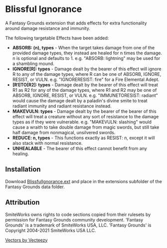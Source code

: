 # Blissful Ignorance
A Fantasy Grounds extension that adds effects for extra functionality around damage resistance and immunity.

The following targetable Effects have been added:
* **ABSORB: (n), types** - When the target takes damage from one of the provided damage types, they instead are healed for n times the damage. n is optional and defaults to 1. e.g. "ABSORB: lightning" may be used for a shambling mound.
* **IGNORE[R]: types** - Damage dealt by the bearer of this effect will ignore R to any of the damage types, where R can be one of ABSORB, IGNORE, RESIST, or VULN. e.g. "IGNORERESIST: fire" for a Fire Elemental Adept.
* **[R1]TO[R2]: types** - Damage dealt by the bearer of this effect will treat R1 as R2 for any of the damage types, where R1 and R2 may be one of ABSORB, IGNORE, RESIST, or VULN. e.g. "IMMUNETORESIST: radiant" would cause the damage dealt by a paladin's divine smite to treat radiant immunity and radiant resistance instead.
* **MAKEVULN: types** - Damage dealt by the bearer of the bearer of this effect will treat a creature without any sort of resistance to the damage types as if they were vulnerable. e.g. "MAKEVULN: slashing" would cause a wraith to take double damage from magic swords, but still take half damage from nonmagical, unsilvered swords.
* **REDUCE: n, types** - This functions exactly as RESIST: n, except it will also stack with normal resistance.
* **UNHEALABLE** - The bearer of this effect cannot benefit from any healing.

## Installation
Download [BlissfulIgnorance.ext](https://github.com/MeAndUnique/BlissfulIgnorance/releases) and place in the extensions subfolder of the Fantasy Grounds data folder.

## Attribution
SmiteWorks owns rights to code sections copied from their rulesets by permission for Fantasy Grounds community development.
'Fantasy Grounds' is a trademark of SmiteWorks USA, LLC.
'Fantasy Grounds' is Copyright 2004-2021 SmiteWorks USA LLC.

<a href="https://www.vecteezy.com/">Vectors by Vecteezy</a>